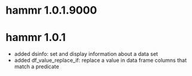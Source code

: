 # hammr 1.0.1.9000


# hammr 1.0.1

* added dsinfo: set and display information about a data set
* added df_value_replace_if: replace a value in data frame columns that match
  a predicate



